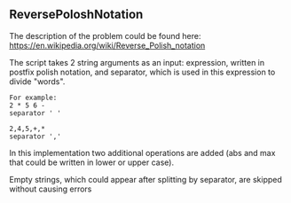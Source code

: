 ## ReversePoloshNotation
The description of the problem could be found here: https://en.wikipedia.org/wiki/Reverse_Polish_notation

The script takes 2 string arguments as an input: expression, written in postfix polish notation, and separator, which is used in this expression to divide "words".
```
For example: 
2 * 5 6 -
separator ' '

2,4,5,+,*
separator ','
```
In this implementation two additional operations are added (abs and max that could be written in lower or upper case).

Empty strings, which could appear after splitting by separator, are skipped without causing errors
